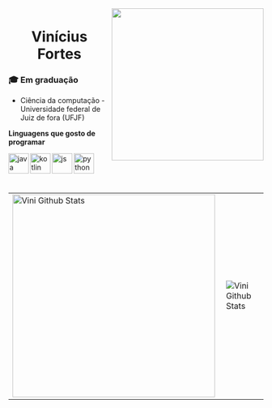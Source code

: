 <img align="right" src="" width="300"/>

<h1 align="center">Vinícius Fortes</h1>

<h4 align="center"> 
</h4>

### :mortar_board: Em graduação

- Ciência da computação - Universidade federal de Juiz de fora (UFJF)

**Linguagens que gosto de programar**

<p align="left">
  <img align="left" alt="java" width="40px" src="https://www.celsonunes.com.br/wp-content/uploads/2018/05/java-logo.png"/>&nbsp;
  <img align="left" alt="kotlin" width="40px" src="https://upload.wikimedia.org/wikipedia/commons/7/74/Kotlin_Icon.png"/>&nbsp;
  <img align="left" alt="js" width="40px" src="https://upload.wikimedia.org/wikipedia/commons/9/99/Unofficial_JavaScript_logo_2.svg"/>&nbsp;
  <img align="left" alt="python" width="40px" src="https://upload.wikimedia.org/wikipedia/commons/c/c3/Python-logo-notext.svg"/>&nbsp;
  
</p>
</br>

<p align="center">
<table align='left'>
  <row>
    <td>
     <!-- Card -->
      <img align="left" width="400px" alt="Vini Github Stats" src="https://github-readme-stats.vercel.app/api?username=VinieFortes&show_icons=true&hide_border=true&count_private=true&hide=prs,contribs&theme=radical" />
    </td>
    <td>
      <img align="right" alt="Vini Github Stats" src="https://github-readme-stats.vercel.app/api/top-langs/?username=VinieFortes&layout=compact&theme=radical" />
    </td>
  </row>
</table>
</p>
